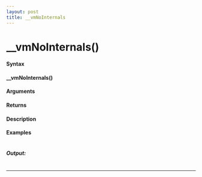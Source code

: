 ```yaml
---
layout: post
title: __vmNoInternals
---
```


# __vmNoInternals()


#### Syntax

#### __vmNoInternals()

#### Arguments

#### Returns

#### Description

#### Examples

```

```

##### Output:

```

```

---